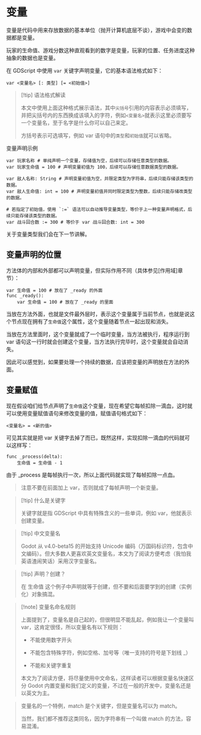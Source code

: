 # 变量

变量是代码中用来存放数据的基本单位（抛开计算机底层不谈），游戏中会变的数据都是变量。

玩家的生命值、游戏分数这种直观看到的数字是变量，玩家的位置、任务进度这种抽象的数据也是变量。

在 GDScript 中使用 `var` 关键字声明变量，它的基本语法格式如下：

```gdscript
var <变量名> [: 类型] [= <初始值>]
```

> [!tip] 语法格式解读
>
> 本文中使用上面这种格式展示语法，其中`尖括号`引用的内容表示必须填写，并把尖括号内的东西换成该填入的字符，例如`<变量名>`就表示这里必须要写一个变量名，至于名字是什么你可以自己来定。
>
> 方括号表示可选填写，例如 var 语句中的`类型`和`初始值`就可以省略。

变量声明示例

```gdscript
var 玩家名称 # 单纯声明一个变量，存储值为空，后续可以存储任意类型的数据。
var 玩家生命值 = 100 # 声明变量初值为 100，后续可以存储任意数据类型的数据。

var 敌人名称: String # 声明变量初值为空，并限定类型为字符串，后续只能存储该类型的数据。
var 敌人生命值: int = 100 # 声明变量初值并同时限定类型为整数，后续只能存储改类型的数据。

# 若指定了初始值，使用 `:=` 语法可以自动推导变量类型，等价于上一种变量声明格式，后续只能存储该类型的数据。
var 战斗回合数 := 300 # 等价于 var 战斗回合数: int = 300
```

关于变量类型我们会在下一节讲解。

## 变量声明的位置

方法体的内部和外部都可以声明变量，但实际作用不同（具体参见[作用域]章节）：

```gdscript
var 生命值 = 100 # 放在了 _ready 的外面
func _ready():
	var 生命值 = 100 # 放在了 _ready 的里面
```

当放在方法外面，也就是文件最外层时，表示这个变量属于当前节点，也就是说这个节点现在拥有了`生命值`这个属性，这个变量随着节点一起出现和消失。

当放在方法里面时，这个变量就成了一个临时变量，当方法被执行，程序运行到 var 语句这一行时就会创建这个变量，当方法执行完毕时，这个变量就会自动消失。

因此可以感觉到，如果要处理一个持续的数据，应该把变量的声明放在方法的外面。

## 变量赋值

现在假设咱们给节点声明了`生命值`这个变量，现在希望它每帧扣除一滴血，这时就可以使用变量赋值语句来修改变量的值，赋值语句格式如下：

```gdscript
<变量名> = <新的值>
```

可见其实就是把 var 关键字去掉了而已，既然这样，实现扣除一滴血的代码就可以这样写：

```gdscript
func _process(delta):
    生命值 = 生命值 - 1
```

由于 _process 是每帧执行一次，所以上面代码就实现了每帧扣除一点血。

> 注意不要在前面加上 var，否则就成了每帧声明一个新变量。

> [!tip] 什么是关键字
>
> 关键字就是指 GDScript 中具有特殊含义的一些单词，例如 var，他就表示创建变量。

> [!tip] 中文变量名
>
> Godot 从 v4.0-beta15 的开始支持 Unicode 编码（万国码标识符，包含中文编码）。但大多数人更喜欢英文变量名，本文为了阅读方便考虑（我怕我英语渣闹笑话）采用汉字变量名。

> [!tip] 声明？创建？
>
> 在 生命值 这个例子中声明就等于创建，但不要和后面要学到的创建（实例化）对象搞混。

> [!note] 变量名命名规则
>
> 上面提到了，变量名是自己起的，但很明显不能乱起，例如我让一个变量叫 var，这肯定很怪，所以变量名有以下规则：
>
> - 不能使用数字开头
>
> - 不能包含特殊字符，例如空格、加号等（唯一支持的符号是下划线 _）
>
> - 不能和关键字重复
>
> 本文为了阅读方便，将尽量使用中文命名，这样读者可以根据变量名快速区分 Godot 内置变量和我们定义的变量，不过在一般的开发中，变量名还是以英文为主。

> 变量名的一个特例，match 是个关键字，但是变量名可以为 match。
>
> 当然，我们都不推荐这类同名，因为字符串有一个叫做 match 的方法，容易混淆。
